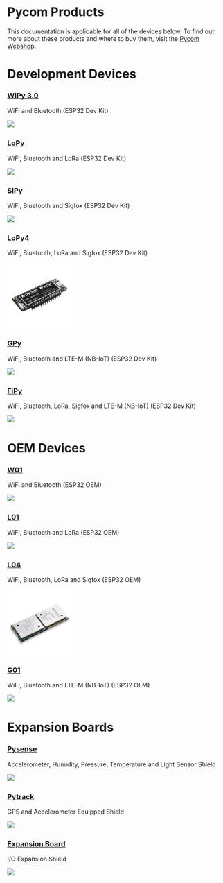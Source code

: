 # Pycom Products

This documentation is applicable for all of the devices below. To find out more about these products and where to buy them, visit the [Pycom Webshop](https://pycom.io).

# Development Devices

### [WiPy 3.0](https://www.pycom.io/product/wipy/)

WiFi and Bluetooth (ESP32 Dev Kit)

<p><img src ="../img/wipy2.png" width="150"></p>

### [LoPy](https://www.pycom.io/product/lopy/)

WiFi, Bluetooth and LoRa (ESP32 Dev Kit)

<p><img src ="../img/lopy.png" width="150"></p>

### [SiPy](https://www.pycom.io/product/sipy/)

WiFi, Bluetooth and Sigfox (ESP32 Dev Kit)

<p><img src ="../img/sipy.png" width="150"></p>

### [LoPy4](https://pycom.io/product/lopy4/)

WiFi, Bluetooth, LoRa and Sigfox (ESP32 Dev Kit)

<p><img src ="../img/lopy4.png" width="150"></p>

### [GPy](https://www.pycom.io/product/gpy/)

WiFi, Bluetooth and LTE-M (NB-IoT) (ESP32 Dev Kit)

<p><img src ="../img/gpy.png" width="150"></p>

### [FiPy](https://www.pycom.io/product/fipy/)

WiFi, Bluetooth, LoRa, Sigfox and LTE-M (NB-IoT) (ESP32 Dev Kit)

<p><img src ="../img/fipy.png" width="150"></p>

# OEM Devices

### [W01](https://www.pycom.io/product/w01/)

WiFi and Bluetooth (ESP32 OEM)

<p><img src ="../img/w01.png" width="150"></p>

### [L01](https://www.pycom.io/product/l01/)

WiFi, Bluetooth and LoRa (ESP32 OEM)

<p><img src ="../img/l01.png" width="150"></p>

### [L04](https://pycom.io/product/l04/)

WiFi, Bluetooth, LoRa and Sigfox (ESP32 OEM)

<p><img src ="../img/l04.png" width="150"></p>

### [G01](https://www.pycom.io/product/g01/)

WiFi, Bluetooth and LTE-M (NB-IoT) (ESP32 OEM)

<p><img src ="../img/g01.png" width="150"></p>

# Expansion Boards

### [Pysense](https://www.pycom.io/product/pysense/)

Accelerometer, Humidity, Pressure, Temperature and Light Sensor Shield

<p><img src ="../img/pysense.png" width="150"></p>

### [Pytrack](https://www.pycom.io/product/pytrack/)

GPS and Accelerometer Equipped Shield

<p><img src ="../img/pytrack.png" width="150"></p>

### [Expansion Board](https://www.pycom.io/product/expansion-board-2-0/)

I/O Expansion Shield

<p><img src ="../img/expansion.png" width="300"></p>
